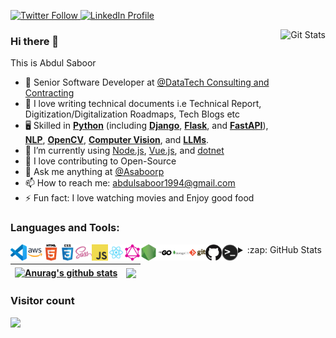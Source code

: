 <p>
  <a href="https://twitter.com/asaboorp">
    <img alt="Twitter Follow" src="https://img.shields.io/badge/Twitter-1DA1F2?style=for-the-badge&logo=twitter&logoColor=white">
  </a>
  
  <a href="https://www.linkedin.com/in/asboorp/">
    <img alt="LinkedIn Profile" src="https://img.shields.io/badge/LinkedIn-0077B5?style=for-the-badge&logo=linkedin&logoColor=white">
  </a>
</p>

<a href="https://github.com/abdulsaboorpk"><img alt="Git Stats" src="https://github-readme-stats.vercel.app/api?username=abdulsaboorpk&show_icons=true&theme=dark" align="right" height="150" /></a>

### Hi there 👋

This is Abdul Saboor

- 🔭 Senior Software Developer at [@DataTech Consulting and Contracting](https://datatech.vip/)
- 📜 I love writing technical documents i.e Technical Report, Digitization/Digitalization Roadmaps, Tech Blogs etc
- 🖥️ Skilled in **[Python](https://www.python.org/)** (including **[Django](https://www.djangoproject.com/)**, **[Flask](https://flask.palletsprojects.com/)**, and **[FastAPI](https://fastapi.tiangolo.com/)**), **[NLP](https://en.wikipedia.org/wiki/Natural_language_processing)**, **[OpenCV](https://opencv.org/)**, **[Computer Vision](https://en.wikipedia.org/wiki/Computer_vision)**, and **[LLMs](https://en.wikipedia.org/wiki/Large_language_model)**.
- 🌱 I’m currently using [Node.js](https://nodejs.org/en), [Vue.js](https://vuejs.org/), and [dotnet](https://dotnet.microsoft.com/en-us/)
- 👯 I love contributing to Open-Source
- 💬 Ask me anything at [@Asaboorp](https://twitter.com/asboorp)
- 📫 How to reach me: [abdulsaboor1994@gmail.com](mailto:abdulsaboor1994@gmail.com)
- ⚡ Fun fact: I love watching movies and Enjoy good food

### Languages and Tools:

<img align="left" alt="Visual Studio Code" width="26px" src="https://raw.githubusercontent.com/github/explore/80688e429a7d4ef2fca1e82350fe8e3517d3494d/topics/visual-studio-code/visual-studio-code.png" />
<img align="left" alt="AWS" width="26px" src="https://raw.githubusercontent.com/github/explore/fbceb94436312b6dacde68d122a5b9c7d11f9524/topics/aws/aws.png"/>
<img align="left" alt="HTML5" width="26px" src="https://raw.githubusercontent.com/github/explore/80688e429a7d4ef2fca1e82350fe8e3517d3494d/topics/html/html.png" />
<img align="left" alt="CSS3" width="26px" src="https://raw.githubusercontent.com/github/explore/80688e429a7d4ef2fca1e82350fe8e3517d3494d/topics/css/css.png" />
<img align="left" alt="Sass" width="26px" src="https://raw.githubusercontent.com/github/explore/80688e429a7d4ef2fca1e82350fe8e3517d3494d/topics/sass/sass.png" />
<img align="left" alt="JavaScript" width="26px" src="https://raw.githubusercontent.com/github/explore/80688e429a7d4ef2fca1e82350fe8e3517d3494d/topics/javascript/javascript.png" />
<img align="left" alt="React" width="26px" src="https://raw.githubusercontent.com/github/explore/80688e429a7d4ef2fca1e82350fe8e3517d3494d/topics/react/react.png" />
<img align="left" alt="GraphQL" width="26px" src="https://raw.githubusercontent.com/github/explore/80688e429a7d4ef2fca1e82350fe8e3517d3494d/topics/graphql/graphql.png" />
<img align="left" alt="Node.js" width="26px" src="https://raw.githubusercontent.com/github/explore/80688e429a7d4ef2fca1e82350fe8e3517d3494d/topics/nodejs/nodejs.png" />
<img align="left" alt="Node.js" width="26px" src="https://raw.githubusercontent.com/github/explore/80688e429a7d4ef2fca1e82350fe8e3517d3494d/topics/go/go.png" />
<img align="left" alt="MongoDB" width="26px" src="https://raw.githubusercontent.com/github/explore/80688e429a7d4ef2fca1e82350fe8e3517d3494d/topics/mongodb/mongodb.png" />
<img align="left" alt="Git" width="26px" src="https://raw.githubusercontent.com/github/explore/80688e429a7d4ef2fca1e82350fe8e3517d3494d/topics/git/git.png" />
<img align="left" alt="GitHub" width="26px" src="https://raw.githubusercontent.com/github/explore/78df643247d429f6cc873026c0622819ad797942/topics/github/github.png" />
<img align="left" alt="Terminal" width="26px" src="https://raw.githubusercontent.com/github/explore/80688e429a7d4ef2fca1e82350fe8e3517d3494d/topics/terminal/terminal.png" />



<details>
  <summary>:zap: GitHub Stats</summary>

![Abdul Saboor's GitHub stats](https://github-readme-stats.vercel.app/api?username=abdulsaboorpk&show_icons=true&theme=radical)

</details>

| <a href="https://github.com/abdulsaboorpk/github-readme-stats"><img align="center" src="https://github-readme-stats.vercel.app/api?username=abdulsaboorpk&show_icons=true&include_all_commits=true&theme=buefy&hide_border=true" alt="Anurag's github stats" /></a> | <a href="https://github.com/abdulsaboorpk/github-readme-stats"><img align="center" src="https://github-readme-stats.vercel.app/api/top-langs/?username=abdulsaboorpk&layout=compact&theme=buefy&hide_border=true" /></a> |
| ------------- | ------------- |

### Visitor count
<img src="https://profile-counter.glitch.me/abdulsaboorpk/count.svg" />
